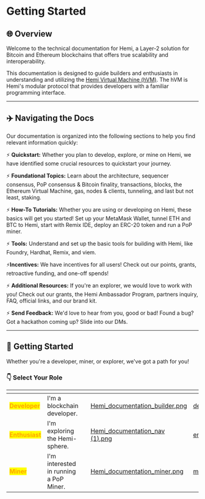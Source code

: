 # Getting Started

## 🌐 Overview

Welcome to the technical documentation for Hemi, a Layer-2 solution for Bitcoin and Ethereum blockchains that offers true scalability and interoperability.&#x20;

This documentation is designed to guide builders and enthusiasts in understanding and utilizing the [Hemi Virtual Machine (hVM)](../../building-bitcoin-apps/hemi-virtual-machine-hvm/). The hVM is Hemi's modular protocol that provides developers with a familiar programming interface.

***

## ✈️ Navigating the Docs

Our documentation is organized into the following sections to help you find relevant information quickly:

⚡ **Quickstart:** Whether you plan to develop, explore, or mine on Hemi, we have identified some crucial resources to quickstart your journey.

⚡ **Foundational Topics:** Learn about the architecture, sequencer consensus, PoP consensus & Bitcoin finality, transactions, blocks, the Ethereum Virtual Machine, gas, nodes & clients, tunneling, and last but not least, staking.

⚡ **How-To Tutorials:** Whether you are using or developing on Hemi, these basics will get you started! Set up your MetaMask Wallet, tunnel ETH and BTC to Hemi, start with Remix IDE, deploy an ERC-20 token and run a PoP miner.

⚡ **Tools:** Understand and set up the basic tools for building with Hemi, like Foundry, Hardhat, Remix, and viem.

⚡**Incentives:** We have incentives for all users! Check out our points, grants, retroactive funding, and one-off spends!

⚡ **Additional Resources:** If you're an explorer, we would love to work with you! Check out our grants, the Hemi Ambassador Program, partners inquiry, FAQ, official links, and our brand kit.

⚡ **Send Feedback:** We'd love to hear from you, good or bad! Found a bug? Got a hackathon coming up? Slide into our DMs.

***

## 🏁 Getting Started

Whether you're a developer, miner, or explorer, we've got a path for you!&#x20;

### 👇 Select Your Role&#x20;

<table data-view="cards"><thead><tr><th></th><th></th><th></th><th data-hidden data-card-cover data-type="files"></th><th data-hidden data-card-target data-type="content-ref"></th></tr></thead><tbody><tr><td><mark style="color:orange;"><strong>Developer</strong></mark></td><td>I'm a blockchain developer.</td><td></td><td><a href="../../.gitbook/assets/Hemi_documentation_builder.png">Hemi_documentation_builder.png</a></td><td><a href="developers.md">developers.md</a></td></tr><tr><td><mark style="color:orange;"><strong>Enthusiast</strong></mark></td><td>I'm exploring the Hemi-sphere.</td><td></td><td><a href="../../.gitbook/assets/Hemi_documentation_nav (1).png">Hemi_documentation_nav (1).png</a></td><td><a href="enthusiasts.md">enthusiasts.md</a></td></tr><tr><td><mark style="color:orange;"><strong>Miner</strong></mark></td><td>I'm interested in running a PoP Miner.</td><td></td><td><a href="../../.gitbook/assets/Hemi_documentation_miner.png">Hemi_documentation_miner.png</a></td><td><a href="miners.md">miners.md</a></td></tr></tbody></table>
